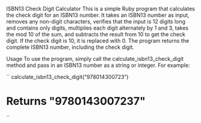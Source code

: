 ISBN13 Check Digit Calculator
This is a simple Ruby program that calculates the check digit for an ISBN13 number. It takes an ISBN13 number as input, removes any non-digit characters, verifies that the input is 12 digits long and contains only digits, multiplies each digit alternately by 1 and 3, takes the mod 10 of the sum, and subtracts the result from 10 to get the check digit. If the check digit is 10, it is replaced with 0. The program returns the complete ISBN13 number, including the check digit.

Usage
To use the program, simply call the calculate_isbn13_check_digit method and pass in an ISBN13 number as a string or integer. For example:

``
calculate_isbn13_check_digit("978014300723")
# Returns "9780143007237"
``
